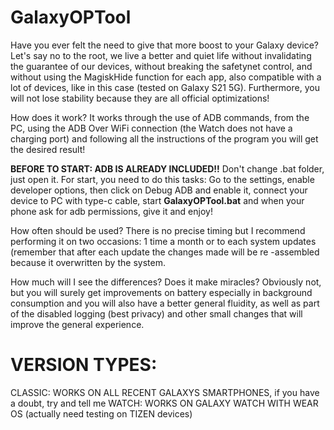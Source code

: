 # GalaxyOPTool

Have you ever felt the need to give that more boost to your Galaxy device? Let's say no to the root, we live a better and quiet life without invalidating the guarantee of our devices, without breaking the safetynet control, and without using the MagiskHide function for each app, also compatible with a lot of devices, like in this case (tested on Galaxy S21 5G). Furthermore, you will not lose stability because they are all official optimizations!

How does it work? It works through the use of ADB commands, from the PC, using the ADB Over WiFi connection (the Watch does not have a charging port) and following all the instructions of the program you will get the desired result!

**BEFORE TO START: ADB IS ALREADY INCLUDED!!** Don't change .bat folder, just open it. For start, you need to do this tasks: Go to the settings, enable developer options, then click on Debug ADB and enable it, connect your device to PC with type-c cable, start **GalaxyOPTool.bat** and when your phone ask for adb permissions, give it and enjoy!

How often should be used? There is no precise timing but I recommend performing it on two occasions: 1 time a month or to each system updates (remember that after each update the changes made will be re -assembled because it overwritten by the system.

How much will I see the differences? Does it make miracles? Obviously not, but you will surely get improvements on battery especially in background consumption and you will also have a better general fluidity, as well as part of the disabled logging (best privacy) and other small changes that will improve the general experience.

# VERSION TYPES:
CLASSIC: WORKS ON ALL RECENT GALAXYS SMARTPHONES, if you have a doubt, try and tell me
WATCH: WORKS ON GALAXY WATCH WITH WEAR OS (actually need testing on TIZEN devices)
